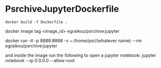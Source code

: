 # PsrchiveJupyterDockerfile

```
docker build -f Dockerfile .
```

docker image tag <image_id> egraikou/psrchive:jupyter

docker run -it -p 8888:8888 -v ~:/home/psr/(whatever name) --rm egraikou/psrchive:jupyter

and inside the image run the following to open a jupyter notebook: jupyter notebook --ip 0.0.0.0 --allow-root
